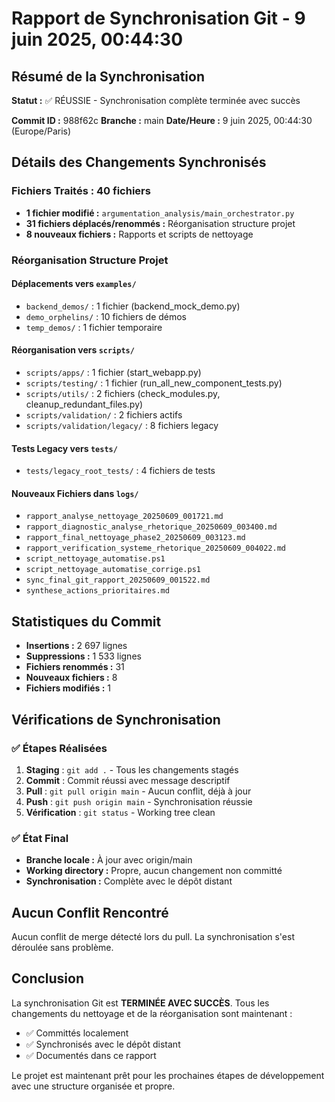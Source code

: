 # Rapport de Synchronisation Git - 9 juin 2025, 00:44:30

## Résumé de la Synchronisation

**Statut :** ✅ RÉUSSIE - Synchronisation complète terminée avec succès

**Commit ID :** 988f62c
**Branche :** main
**Date/Heure :** 9 juin 2025, 00:44:30 (Europe/Paris)

## Détails des Changements Synchronisés

### Fichiers Traités : 40 fichiers
- **1 fichier modifié :** `argumentation_analysis/main_orchestrator.py`
- **31 fichiers déplacés/renommés :** Réorganisation structure projet
- **8 nouveaux fichiers :** Rapports et scripts de nettoyage

### Réorganisation Structure Projet

#### Déplacements vers `examples/`
- `backend_demos/` : 1 fichier (backend_mock_demo.py)
- `demo_orphelins/` : 10 fichiers de démos
- `temp_demos/` : 1 fichier temporaire

#### Réorganisation vers `scripts/`
- `scripts/apps/` : 1 fichier (start_webapp.py)
- `scripts/testing/` : 1 fichier (run_all_new_component_tests.py)
- `scripts/utils/` : 2 fichiers (check_modules.py, cleanup_redundant_files.py)
- `scripts/validation/` : 2 fichiers actifs
- `scripts/validation/legacy/` : 8 fichiers legacy

#### Tests Legacy vers `tests/`
- `tests/legacy_root_tests/` : 4 fichiers de tests

#### Nouveaux Fichiers dans `logs/`
- `rapport_analyse_nettoyage_20250609_001721.md`
- `rapport_diagnostic_analyse_rhetorique_20250609_003400.md`
- `rapport_final_nettoyage_phase2_20250609_003123.md`
- `rapport_verification_systeme_rhetorique_20250609_004022.md`
- `script_nettoyage_automatise.ps1`
- `script_nettoyage_automatise_corrige.ps1`
- `sync_final_git_rapport_20250609_001522.md`
- `synthese_actions_prioritaires.md`

## Statistiques du Commit

- **Insertions :** 2 697 lignes
- **Suppressions :** 1 533 lignes
- **Fichiers renommés :** 31
- **Nouveaux fichiers :** 8
- **Fichiers modifiés :** 1

## Vérifications de Synchronisation

### ✅ Étapes Réalisées
1. **Staging** : `git add .` - Tous les changements stagés
2. **Commit** : Commit réussi avec message descriptif
3. **Pull** : `git pull origin main` - Aucun conflit, déjà à jour
4. **Push** : `git push origin main` - Synchronisation réussie
5. **Vérification** : `git status` - Working tree clean

### ✅ État Final
- **Branche locale :** À jour avec origin/main
- **Working directory :** Propre, aucun changement non committé
- **Synchronisation :** Complète avec le dépôt distant

## Aucun Conflit Rencontré

Aucun conflit de merge détecté lors du pull. La synchronisation s'est déroulée sans problème.

## Conclusion

La synchronisation Git est **TERMINÉE AVEC SUCCÈS**. Tous les changements du nettoyage et de la réorganisation sont maintenant :
- ✅ Committés localement
- ✅ Synchronisés avec le dépôt distant
- ✅ Documentés dans ce rapport

Le projet est maintenant prêt pour les prochaines étapes de développement avec une structure organisée et propre.